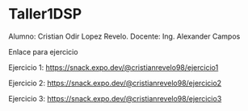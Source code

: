 # Taller1DSP

Alumno: Cristian Odir Lopez Revelo.
Docente:  Ing. Alexander Campos

Enlace para ejercicio

Ejercicio 1: https://snack.expo.dev/@cristianrevelo98/ejercicio1

Ejercicio 2: https://snack.expo.dev/@cristianrevelo98/ejercicio2

Ejercicio 3: https://snack.expo.dev/@cristianrevelo98/ejercicio3
